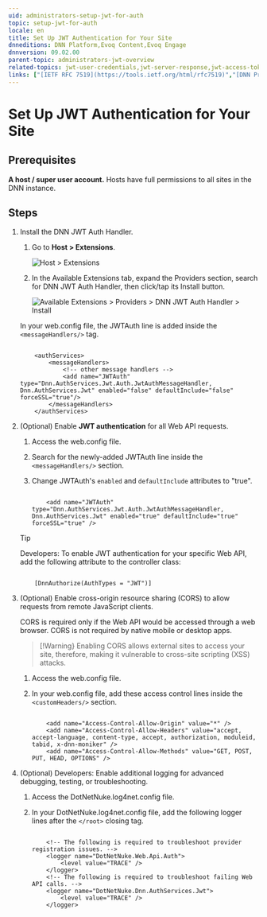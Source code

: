 ```yaml
---
uid: administrators-setup-jwt-for-auth
topic: setup-jwt-for-auth
locale: en
title: Set Up JWT Authentication for Your Site
dnneditions: DNN Platform,Evoq Content,Evoq Engage
dnnversion: 09.02.00
parent-topic: administrators-jwt-overview
related-topics: jwt-user-credentials,jwt-server-response,jwt-access-token,jwt-page-request,jwt-auth-handler,about-jwt,jwt-user-credentials,jwt-server-response,jwt-access-token,jwt-page-request,jwt-auth-handler,access-web-config
links: ["[IETF RFC 7519](https://tools.ietf.org/html/rfc7519)","[DNN Presentation: How Evoq Helps You Build Modern Web Applications by Will Morgenweck](https://www.slideshare.net/dnnsoftware/how-evoq-helps-you-build-modern-web-applications)","[jwt.io](https://jwt.io/introduction/)"]
---
```


# Set Up JWT Authentication for Your Site

## Prerequisites

**A host / super user account.** Hosts have full permissions to all sites in the DNN instance.

## Steps

1.  Install the DNN JWT Auth Handler.

    1.  Go to **Host \> Extensions**.



        ![Host > Extensions](/images/scr-menuHostCommonExtensions.png)



    2.  In the Available Extensions tab, expand the Providers section, search for DNN JWT Auth Handler, then click/tap its Install button.



        ![Available Extensions > Providers > DNN JWT Auth Handler > Install](/images/scr-AvailableExtensionsProvidersJWT.png)




    In your web.config file, the JWTAuth line is added inside the `<messageHandlers/>` tag.

    ```

        <authServices>
            <messageHandlers>
                <!-- other message handlers -->
                <add name="JWTAuth" type="Dnn.AuthServices.Jwt.Auth.JwtAuthMessageHandler, Dnn.AuthServices.Jwt" enabled="false" defaultInclude="false" forceSSL="true"/>
            </messageHandlers>
        </authServices>

    ```

2.  (Optional) Enable **JWT authentication** for all Web API requests.

    1.  Access the web.config file.
    2.  Search for the newly-added JWTAuth line inside the `<messageHandlers/>` section.
    3.  Change JWTAuth's `enabled` and `defaultInclude` attributes to "true".

        ```

            <add name="JWTAuth" type="Dnn.AuthServices.Jwt.Auth.JwtAuthMessageHandler, Dnn.AuthServices.Jwt" enabled="true" defaultInclude="true" forceSSL="true" />

        ```


    > [!Tip]
    > Developers: To enable JWT authentication for your specific Web API, add the following attribute to the controller class:

    ```

        [DnnAuthorize(AuthTypes = "JWT")]

    ```

3.  (Optional) Enable cross-origin resource sharing (CORS) to allow requests from remote JavaScript clients.

    CORS is required only if the Web API would be accessed through a web browser. CORS is not required by native mobile or desktop apps.

    > [!Warning}
    > Enabling CORS allows external sites to access your site, therefore, making it vulnerable to cross-site scripting (XSS) attacks.

    1.  Access the web.config file.
    2.  In your web.config file, add these access control lines inside the `<customHeaders/>` section.

        ```

            <add name="Access-Control-Allow-Origin" value="*" />
            <add name="Access-Control-Allow-Headers" value="accept, accept-language, content-type, accept, authorization, moduleid, tabid, x-dnn-moniker" />
            <add name="Access-Control-Allow-Methods" value="GET, POST, PUT, HEAD, OPTIONS" />

        ```

4.  (Optional) Developers: Enable additional logging for advanced debugging, testing, or troubleshooting.
    1.  Access the DotNetNuke.log4net.config file.
    2.  In your DotNetNuke.log4net.config file, add the following logger lines after the `</root>` closing tag.

        ```

            <!-- The following is required to troubleshoot provider registration issues. -->
            <logger name="DotNetNuke.Web.Api.Auth">
                <level value="TRACE" />
            </logger>
            <!-- The following is required to troubleshoot failing Web API calls. -->
            <logger name="DotNetNuke.Dnn.AuthServices.Jwt">
                <level value="TRACE" />
            </logger>

        ```
